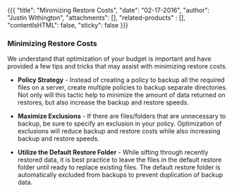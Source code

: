 {{{
  "title": "Minimizing Restore Costs",
  "date": "02-17-2016",
  "author": "Justin Withington",
  "attachments": [],
  "related-products" : [],
  "contentIsHTML": false,
  "sticky": false
}}}

### Minimizing Restore Costs
We understand that optimization of your budget is important and have provided a few tips and tricks that may assist with minimizing restore costs.

* **Policy Strategy** - Instead of creating a policy to backup all the required files on a server, create multiple policies to backup separate directories. Not only will this tactic help to minimize the amount of data returned on restores, but also increase the backup and restore speeds.

* **Maximize Exclusions** - If there are files/folders that are unnecessary to backup, be sure to specify an exclusion in your policy. Optimization of exclusions will reduce backup and restore costs while also increasing backup and restore speeds.

* **Utilize the Default Restore Folder** - While sifting through recently restored data, it is best practice to leave the files in the default restore folder until ready to replace existing files. The default restore folder is automatically excluded from backups to prevent duplication of backup data.
